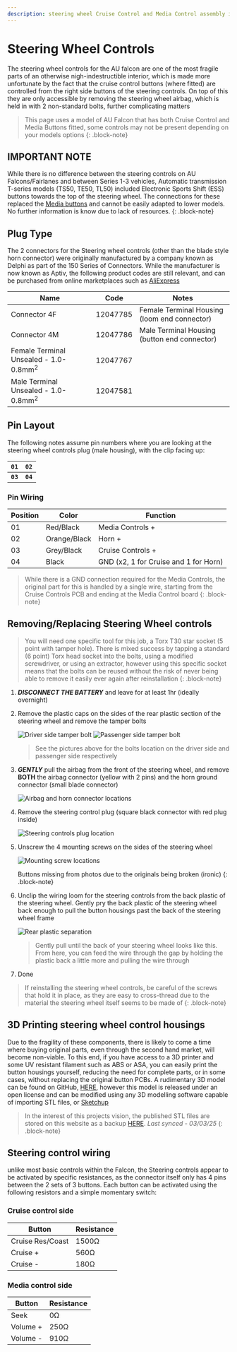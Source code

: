 ```yaml
---
description: steering wheel Cruise Control and Media Control assembly information, pinout, and 3D printable model
---
```


# Steering Wheel Controls

The steering wheel controls for the AU falcon are one of the most fragile parts of an otherwise nigh-indestructible interior, which is made more unfortunate by the fact that the cruise control buttons (where fitted) are controlled from the right side buttons of the steering controls. On top of this they are only accessible by removing the steering wheel airbag, which is held in with 2 non-standard bolts, further complicating matters

> This page uses a model of AU Falcon that has both Cruise Control and Media Buttons fitted, some controls may not be present depending on your models options
{: .block-note}

## IMPORTANT NOTE

While there is no difference between the steering controls on AU Falcons/Fairlanes and between Series 1-3 vehicles, Automatic transmission T-series models (TS50, TE50, TL50) included Electronic Sports Shift (ESS) buttons towards the top of the steering wheel. The connections for these replaced the [Media buttons](#media-control-side) and cannot be easily adapted to lower models. No further information is know due to lack of resources.
{: .block-note}

## Plug Type

The 2 connectors for the Steering wheel controls (other than the blade style horn connector) were originally manufactured by a company known as Delphi as part of the 150 Series of Connectors. While the manufacturer is now known as Aptiv, the following product codes are still relevant, and can be purchased from online marketplaces such as [AliExpress](../../Credits.md#sources)

| Name | Code | Notes |
| --- | --- | --- |
| Connector 4F | 12047785 | Female Terminal Housing (loom end connector) |
| Connector 4M | 12047786 | Male Terminal Housing (button end connector) |
| Female Terminal Unsealed - 1.0-0.8mm<sup>2</sup> | 12047767 | |
| Male Terminal Unsealed - 1.0-0.8mm<sup>2</sup> | 12047581 | |

## Pin Layout

The following notes assume pin numbers where you are looking at the steering wheel controls plug (male housing), with the clip facing up:

| `01` | `02` |
| --- | --- |
| **`03`** | **`04`** |

### Pin Wiring

| Position | Color | Function |
| --- | --- | --- |
| 01 | Red/Black | Media Controls + |
| 02 | Orange/Black | Horn + |
| 03 | Grey/Black | Cruise Controls + |
| 04 | Black | GND (x2, 1 for Cruise and 1 for Horn) |

> While there is a GND connection required for the Media Controls, the original part for this is handled by a single wire, starting from the Cruise Controls PCB and ending at the Media Control board
{: .block-note}

## Removing/Replacing Steering Wheel controls

> You will need one specific tool for this job, a Torx T30 star socket (5 point with tamper hole). There is mixed success by tapping a standard (6 point) Torx head socket into the bolts, using a modified screwdriver, or using an extractor, however using this specific socket means that the bolts can be reused without the risk of never being able to remove it easily ever again after reinstallation
{: .block-note}

1. ***DISCONNECT THE BATTERY*** and leave for at least 1hr (ideally overnight)
1. Remove the plastic caps on the sides of the rear plastic section of the steering wheel and remove the tamper bolts

    ![Driver side tamper bolt](./driver-tamper-bolt.jpg)
    ![Passenger side tamper bolt](./passenger-tamper-bolt.jpg)

    > See the pictures above for the bolts location on the driver side and passenger side respectively

1. ***GENTLY*** pull the airbag from the front of the steering wheel, and remove **BOTH** the airbag connector (yellow with 2 pins) and the horn ground connector (small blade connector)

    ![Airbag and horn connector locations](./airbag-horn-connectors.jpg)

1. Remove the steering control plug (square black connector with red plug inside)

    ![Steering controls plug location](./controls-connector.jpg)

1. Unscrew the 4 mounting screws on the sides of the steering wheel

    ![Mounting screw locations](./control-mount-screws.jpg)

    Buttons missing from photos due to the originals being broken (ironic)
    {: .block-note}
    
1. Unclip the wiring loom for the steering controls from the back plastic of the steering wheel. Gently pry the back plastic of the steering wheel back enough to pull the button housings past the back of the steering wheel frame

    ![Rear plastic separation](./rear-plastic-separation.jpg)

    > Gently pull until the back of your steering wheel looks like this. From here, you can feed the wire through the gap by holding the plastic back a little more and pulling the wire through

1. Done

> If reinstalling the steering wheel controls, be careful of the screws that hold it in place, as they are easy to cross-thread due to the material the steering wheel itself seems to be made of
{: .block-note}

## 3D Printing steering wheel control housings
Due to the fragility of these components, there is likely to come a time where buying original parts, even through the second hand market, will become non-viable. To this end, if you have access to a 3D printer and some UV resistant filament such as ABS or ASA, you can easily print the button housings yourself, reducing the need for complete parts, or in some cases, without replacing the original button PCBs. A rudimentary 3D model can be found on GitHub, [HERE](https://github.com/digi-ron/AU-Falcon-Steering-Controls), however this model is released under an open license and can be modified using any 3D modelling software capable of importing STL files, or [Sketchup](https://www.sketchup.com/)

> In the interest of this projects vision, the published STL files are stored on this website as a backup [HERE](./steering-controls.zip). *Last synced - 03/03/25*
{: .block-note}

## Steering control wiring
unlike most basic controls within the Falcon, the Steering controls appear to be activated by specific resistances, as the connector itself only has 4 pins between the 2 sets of 3 buttons. Each button can be activated using the following resistors and a simple momentary switch:

### Cruise control side

| Button | Resistance |
| --- | --- |
| Cruise Res/Coast | 1500Ω |
| Cruise + | 560Ω |
| Cruise - | 180Ω |

### Media control side

| Button | Resistance |
| --- | --- |
| Seek | 0Ω |
| Volume + | 250Ω |
| Volume - | 910Ω |